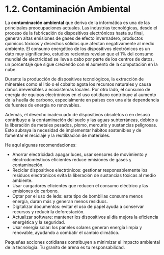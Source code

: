 # 1.2. Contaminación Ambiental

La **contaminación ambiental** que deriva de la informática es una de las principales preocupaciones actuales. Las industrias tecnológicas, desde el proceso de la fabricación de dispositivos electrónicos hasta su final, generan altas emisiones de gases de efecto invernadero, productos químicos tóxicos y desechos sólidos que afectan negativamente al medio ambiente. El consumo energético de los dispositivos electrónicos es un dato muy significativo, estudios recientes revelan que el 1% del consumo mundial de electricidad se lleva a cabo por parte de los centros de datos, un porcentaje que sigue creciendo con el aumento de la computación en la nube.

Durante la producción de dispositivos tecnológicos, la extracción de minerales como el litio o el cobalto agota los recursos naturales y causa daños irreversibles a ecosistemas locales. Por otro lado, el consumo de energía de equipos electrónicos en el uso cotidiano contribuye al aumento de la huella de carbono, especialmente en países con una alta dependencia de fuentes de energía no renovables.

Además, el desecho inadecuado de dispositivos obsoletos o en desuso contribuye a la contaminación del suelo y las aguas subterráneas, debido a la liberación de metales pesados, plomo, mercurio y sustancias peligrosas. Esto subraya la necesidad de implementar hábitos sostenibles y de fomentar el reciclaje y la reutilización de materiales.

 He aquí algunas recomendaciones:

* Ahorrar electricidad: apagar luces, usar sensores de movimiento y electrodomésticos eficientes reduce emisiones de gases y contaminación.
* Reciclar dispositivos electrónicos: gestionar responsablemente los residuos electrónicos evita la liberación de sustancias tóxicas al medio ambiente.
* Usar cargadores eficientes que reducen el consumo eléctrico y las emisiones de carbono.
* Optar por el uso de leds: este tipo de bombillas consume menos energía, duran más y generan menos residuos.
* Digitalizar documentos: evitar el uso de papel ayuda a conservar recursos y reducir la deforestación.
* Actualizar software: mantener los dispositivos al día mejora la eficiencia energética y la seguridad.
* Usar energía solar: los paneles solares generan energía limpia y renovable, ayudando a combatir el cambio climático.

Pequeñas acciones cotidianas contribuyen a minimizar el impacto ambiental de la tecnología. Tu granito de arena es tu responsabilidad.
